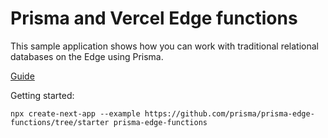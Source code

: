 # Prisma and Vercel Edge functions

This sample application shows how you can work with traditional relational databases on the Edge using Prisma.

[Guide](https://www.prisma.io/blog/database-access-on-the-edge-8F0t1s1BqOJE#demo-database-access-on-the-edge)


Getting started:

```
npx create-next-app --example https://github.com/prisma/prisma-edge-functions/tree/starter prisma-edge-functions
```
